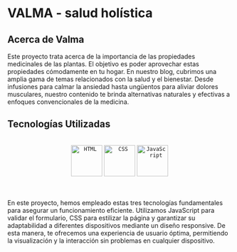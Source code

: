 # VALMA - salud holística

## Acerca de Valma

Este proyecto trata acerca de la importancia de las propiedades medicinales de las plantas. El objetivo es poder aprovechar estas propiedades cómodamente en tu hogar. En nuestro blog, cubrimos una amplia gama de temas relacionados con la salud y el bienestar. Desde infusiones para calmar la ansiedad hasta ungüentos para aliviar dolores musculares, nuestro contenido te brinda alternativas naturales y efectivas a enfoques convencionales de la medicina.

## Tecnologías Utilizadas

<br>
<div align="center">
	<code><img height="70" src="https://user-images.githubusercontent.com/25181517/192158954-f88b5814-d510-4564-b285-dff7d6400dad.png" alt="HTML" title="HTML"/></code>
	<code><img height="70" src="https://user-images.githubusercontent.com/25181517/183898674-75a4a1b1-f960-4ea9-abcb-637170a00a75.png" alt="CSS" title="CSS"/></code>
	<code><img height="70" src="https://user-images.githubusercontent.com/25181517/117447155-6a868a00-af3d-11eb-9cfe-245df15c9f3f.png" alt="JavaScript" title="JavaScript"/></code>
</div><br><br>

En este proyecto, hemos empleado estas tres tecnologías fundamentales para asegurar un funcionamiento eficiente. Utilizamos JavaScript para validar el formulario, CSS para estilizar la página y garantizar su adaptabilidad a diferentes dispositivos mediante un diseño responsive. De esta manera, te ofrecemos una experiencia de usuario óptima, permitiendo la visualización y la interacción sin problemas en cualquier dispositivo.

